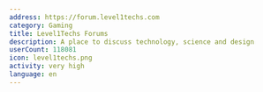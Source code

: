 ```yaml
---
address: https://forum.level1techs.com
category: Gaming
title: Level1Techs Forums
description: A place to discuss technology, science and design
userCount: 118081
icon: level1techs.png
activity: very high
language: en
---
```

